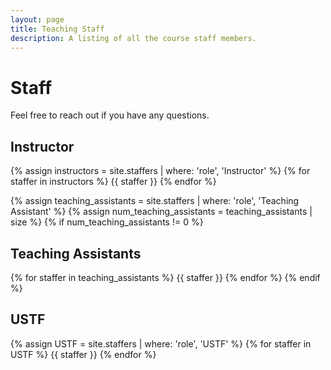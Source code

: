 ```yaml
---
layout: page
title: Teaching Staff
description: A listing of all the course staff members.
---
```


# Staff

Feel free to reach out if you have any questions.
## Instructor

{% assign instructors = site.staffers | where: 'role', 'Instructor' %}
{% for staffer in instructors %}
{{ staffer }}
{% endfor %}

{% assign teaching_assistants = site.staffers | where: 'role', 'Teaching Assistant' %}
{% assign num_teaching_assistants = teaching_assistants | size %}
{% if num_teaching_assistants != 0 %}

## Teaching Assistants

{% for staffer in teaching_assistants %}
{{ staffer }}
{% endfor %}
{% endif %}

## USTF

{% assign USTF = site.staffers | where: 'role', 'USTF' %}
{% for staffer in USTF %}
{{ staffer }}
{% endfor %}
